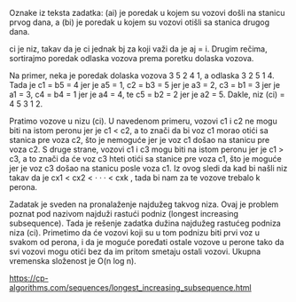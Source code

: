 Oznake iz teksta zadatka: (ai) je poredak u kojem su vozovi došli na stanicu prvog dana, a (bi) je poredak u kojem su vozovi otišli sa stanica drugog dana.

ci je niz, takav da je ci jednak bj za koji važi da je aj = i. Drugim rečima, sortirajmo poredak odlaska vozova prema poretku dolaska vozova.

Na primer, neka je poredak dolaska vozova 3 5 2 4 1, a odlaska 3 2 5 1 4. Tada je c1 = b5 = 4 jer je a5 = 1, c2 = b3 = 5 jer je a3 = 2, c3 = b1 = 3 jer je a1 = 3, c4 = b4 = 1 jer je a4 = 4, te c5 = b2 = 2 jer je a2 = 5. Dakle, niz (ci) = 4 5 3 1 2.

Pratimo vozove u nizu (ci). U navedenom primeru, vozovi c1 i c2 ne mogu biti na istom peronu jer je c1 < c2, a to znači da bi voz c1 morao otići sa stanica pre voza c2, što je nemoguće jer je voz c1 došao na stanicu pre voza c2. S druge strane, vozovi c1 i c3 mogu biti na istom peronu jer je c1 > c3, a to znači da će voz c3 hteti otići sa stanice pre voza c1, što je moguće jer je voz c3 došao na stanicu posle voza c1. Iz ovog sledi da kad bi našli niz takav da je cx1 < cx2 < · · · < cxk , tada bi nam za te vozove trebalo k perona.

Zadatak je sveden na pronalaženje najdužeg takvog niza. Ovaj je problem poznat pod nazivom najduži rastući podniz (longest increasing subsequence). Tada je rešenje zadatka dužina najdužeg rastućeg podniza niza (ci). Primetimo da će vozovi koji su u tom podnizu biti prvi voz u svakom od perona, i da je moguće poređati ostale vozove u perone tako da svi vozovi mogu otići bez da im pritom smetaju ostali vozovi. Ukupna vremenska složenost je O(n log n).

https://cp-algorithms.com/sequences/longest_increasing_subsequence.html
